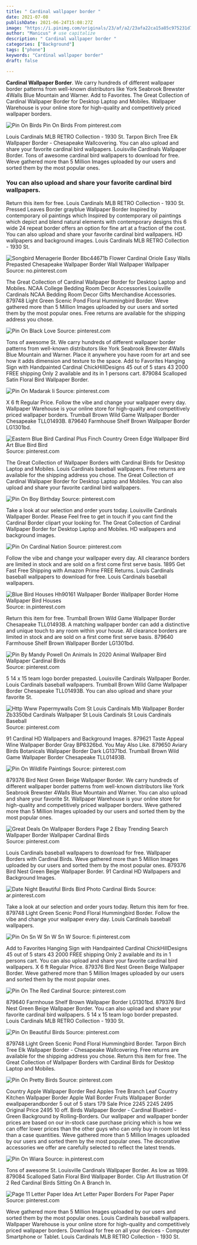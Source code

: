 ```yaml
---
title: " Cardinal wallpaper border "
date: 2021-07-08
publishDate: 2021-06-24T15:08:27Z
image: "https://i.pinimg.com/originals/23/af/a2/23afa22ca15a85c975231d71a5f9c2ec.jpg"
author: "Manicus" # use capitalize
description: " Cardinal wallpaper border "
categories: ["Background"]
tags: ["phone"]
keywords: "Cardinal wallpaper border"
draft: false

---
```



**Cardinal Wallpaper Border**. We carry hundreds of different wallpaper border patterns from well-known distributors like York Seabrook Brewster 4Walls Blue Mountain and Warner. Add to Favorites. The Great Collection of Cardinal Wallpaper Border for Desktop Laptop and Mobiles. Wallpaper Warehouse is your online store for high-quality and competitively priced wallpaper borders.

![Pin On Birds](https://i.pinimg.com/originals/1d/70/04/1d700488e51d50232e6fe08818fcac51.jpg "Pin On Birds")
Pin On Birds From pinterest.com


Louis Cardinals MLB RETRO Collection - 1930 St. Tarpon Birch Tree Elk Wallpaper Border - Chesapeake Wallcovering. You can also upload and share your favorite cardinal bird wallpapers. Louisville Cardinals Wallpaper Border. Tons of awesome cardinal bird wallpapers to download for free. Weve gathered more than 5 Million Images uploaded by our users and sorted them by the most popular ones.

### You can also upload and share your favorite cardinal bird wallpapers.

Return this item for free. Louis Cardinals MLB RETRO Collection - 1930 St. Pressed Leaves Border grayblue Wallpaper Border Inspired by contemporary oil paintings which Inspired by contemporary oil paintings which depict and blend natural elements with contemporary designs this 6 wide 24 repeat border offers an option for fine art at a fraction of the cost. You can also upload and share your favorite cardinal bird wallpapers. HD wallpapers and background images. Louis Cardinals MLB RETRO Collection - 1930 St.


![Songbird Menagerie Border Bbc44671b Flower Cardinal Oriole Easy Walls Prepasted Chesapeake Wallpaper Border Wall Wallpaper Wallpaper](https://i.pinimg.com/originals/66/35/ae/6635ae753fd61dbbc59d4dca4d6cfdee.jpg "Songbird Menagerie Border Bbc44671b Flower Cardinal Oriole Easy Walls Prepasted Chesapeake Wallpaper Border Wall Wallpaper Wallpaper")
Source: no.pinterest.com

The Great Collection of Cardinal Wallpaper Border for Desktop Laptop and Mobiles. NCAA College Bedding Room Decor Accessories Louisville Cardinals NCAA Bedding Room Decor Gifts Merchandise Accessories. 879748 Light Green Scenic Pond Floral Hummingbird Border. Weve gathered more than 5 Million Images uploaded by our users and sorted them by the most popular ones. Free returns are available for the shipping address you chose.

![Pin On Black Love](https://i.pinimg.com/originals/d7/09/04/d709048d2ecbb4b9d264f5990ba18e26.jpg "Pin On Black Love")
Source: pinterest.com

Tons of awesome St. We carry hundreds of different wallpaper border patterns from well-known distributors like York Seabrook Brewster 4Walls Blue Mountain and Warner. Place it anywhere you have room for art and see how it adds dimension and texture to the space. Add to Favorites Hanging Sign with Handpainted Cardinal ChickHillDesigns 45 out of 5 stars 43 2000 FREE shipping Only 2 available and its in 1 persons cart. 879084 Scalloped Satin Floral Bird Wallpaper Border.

![Pin On Madarak Ii](https://i.pinimg.com/originals/a5/36/e3/a536e34eb4e2e75137bca67267e8aef2.jpg "Pin On Madarak Ii")
Source: pinterest.com

X 6 ft Regular Price. Follow the vibe and change your wallpaper every day. Wallpaper Warehouse is your online store for high-quality and competitively priced wallpaper borders. Trumball Brown Wild Game Wallpaper Border Chesapeake TLL01493B. 879640 Farmhouse Shelf Brown Wallpaper Border LG1301bd.

![Eastern Blue Bird Cardinal Plus Finch Country Green Edge Wallpaper Bird Art Blue Bird Bird](https://i.pinimg.com/originals/d4/da/c3/d4dac374275694936b6e72f8de02e9a4.jpg "Eastern Blue Bird Cardinal Plus Finch Country Green Edge Wallpaper Bird Art Blue Bird Bird")
Source: pinterest.com

The Great Collection of Wallpaper Borders with Cardinal Birds for Desktop Laptop and Mobiles. Louis Cardinals baseball wallpapers. Free returns are available for the shipping address you chose. The Great Collection of Cardinal Wallpaper Border for Desktop Laptop and Mobiles. You can also upload and share your favorite cardinal bird wallpapers.

![Pin On Boy Birthday](https://i.pinimg.com/originals/1f/c8/ee/1fc8ee73246da41cc7dd7285b4e8c782.jpg "Pin On Boy Birthday")
Source: pinterest.com

Take a look at our selection and order yours today. Louisville Cardinals Wallpaper Border. Please Feel free to get in touch if you cant find the Cardinal Border clipart your looking for. The Great Collection of Cardinal Wallpaper Border for Desktop Laptop and Mobiles. HD wallpapers and background images.

![Pin On Cardinal Nation](https://i.pinimg.com/originals/70/50/46/705046d74cd8798404bcc758d413c8ef.jpg "Pin On Cardinal Nation")
Source: pinterest.com

Follow the vibe and change your wallpaper every day. All clearance borders are limited in stock and are sold on a first come first serve basis. 1895 Get Fast Free Shipping with Amazon Prime FREE Returns. Louis Cardinals baseball wallpapers to download for free. Louis Cardinals baseball wallpapers.

![Blue Bird Houses Hh90161 Wallpaper Border Wallpaper Border Home Wallpaper Bird Houses](https://i.pinimg.com/originals/e9/57/62/e9576246791083c60f3b06ddb2c6d49d.jpg "Blue Bird Houses Hh90161 Wallpaper Border Wallpaper Border Home Wallpaper Bird Houses")
Source: in.pinterest.com

Return this item for free. Trumball Brown Wild Game Wallpaper Border Chesapeake TLL01493B. A matching wallpaper border can add a distinctive and unique touch to any room within your house. All clearance borders are limited in stock and are sold on a first come first serve basis. 879640 Farmhouse Shelf Brown Wallpaper Border LG1301bd.

![Pin By Mandy Powell On Animals In 2020 Animal Wallpaper Bird Wallpaper Cardinal Birds](https://i.pinimg.com/474x/8d/1a/c9/8d1ac95b525c857c3080f951cc49fb08.jpg "Pin By Mandy Powell On Animals In 2020 Animal Wallpaper Bird Wallpaper Cardinal Birds")
Source: pinterest.com

5 14 x 15 team logo border prepasted. Louisville Cardinals Wallpaper Border. Louis Cardinals baseball wallpapers. Trumball Brown Wild Game Wallpaper Border Chesapeake TLL01493B. You can also upload and share your favorite St.

![Http Www Papermywalls Com St Louis Cardinals Mlb Wallpaper Border Zb3350bd Cardinals Wallpaper St Louis Cardinals St Louis Cardinals Baseball](https://i.pinimg.com/originals/21/9b/2d/219b2da0998af4dd67c079ae965d1e57.jpg "Http Www Papermywalls Com St Louis Cardinals Mlb Wallpaper Border Zb3350bd Cardinals Wallpaper St Louis Cardinals St Louis Cardinals Baseball")
Source: pinterest.com

91 Cardinal HD Wallpapers and Background Images. 879621 Taste Appeal Wine Wallpaper Border Gray BP8326bd. You May Also Like. 879650 Aviary Birds Botanicals Wallpaper Border Dark LG1371bd. Trumball Brown Wild Game Wallpaper Border Chesapeake TLL01493B.

![Pin On Wildlife Paintings](https://i.pinimg.com/originals/06/ff/66/06ff66079e126589a8ed94ec373138e9.jpg "Pin On Wildlife Paintings")
Source: pinterest.com

879376 Bird Nest Green Beige Wallpaper Border. We carry hundreds of different wallpaper border patterns from well-known distributors like York Seabrook Brewster 4Walls Blue Mountain and Warner. You can also upload and share your favorite St. Wallpaper Warehouse is your online store for high-quality and competitively priced wallpaper borders. Weve gathered more than 5 Million Images uploaded by our users and sorted them by the most popular ones.

![Great Deals On Wallpaper Borders Page 2 Ebay Trending Search Wallpaper Border Wallpaper Cardinal Birds](https://i.pinimg.com/originals/2c/5c/9e/2c5c9e25d747d1eeb3649736d6ec3ee6.jpg "Great Deals On Wallpaper Borders Page 2 Ebay Trending Search Wallpaper Border Wallpaper Cardinal Birds")
Source: pinterest.com

Louis Cardinals baseball wallpapers to download for free. Wallpaper Borders with Cardinal Birds. Weve gathered more than 5 Million Images uploaded by our users and sorted them by the most popular ones. 879376 Bird Nest Green Beige Wallpaper Border. 91 Cardinal HD Wallpapers and Background Images.

![Date Night Beautiful Birds Bird Photo Cardinal Birds](https://i.pinimg.com/originals/0a/16/8f/0a168fbbbacc5eefc0ff743de1cae21f.jpg "Date Night Beautiful Birds Bird Photo Cardinal Birds")
Source: ar.pinterest.com

Take a look at our selection and order yours today. Return this item for free. 879748 Light Green Scenic Pond Floral Hummingbird Border. Follow the vibe and change your wallpaper every day. Louis Cardinals baseball wallpapers.

![Pin On Sn W Sn W Sn W](https://i.pinimg.com/originals/c3/83/78/c3837813f3b9c013a271925fe471d685.jpg "Pin On Sn W Sn W Sn W")
Source: fi.pinterest.com

Add to Favorites Hanging Sign with Handpainted Cardinal ChickHillDesigns 45 out of 5 stars 43 2000 FREE shipping Only 2 available and its in 1 persons cart. You can also upload and share your favorite cardinal bird wallpapers. X 6 ft Regular Price. 879376 Bird Nest Green Beige Wallpaper Border. Weve gathered more than 5 Million Images uploaded by our users and sorted them by the most popular ones.

![Pin On The Red Cardinal](https://i.pinimg.com/originals/16/2f/83/162f83942471961efe45c14ffceb1e43.png "Pin On The Red Cardinal")
Source: pinterest.com

879640 Farmhouse Shelf Brown Wallpaper Border LG1301bd. 879376 Bird Nest Green Beige Wallpaper Border. You can also upload and share your favorite cardinal bird wallpapers. 5 14 x 15 team logo border prepasted. Louis Cardinals MLB RETRO Collection - 1930 St.

![Pin On Beautiful Birds](https://i.pinimg.com/originals/49/e1/8c/49e18c8627f14482106a2e7b5f684b2f.jpg "Pin On Beautiful Birds")
Source: pinterest.com

879748 Light Green Scenic Pond Floral Hummingbird Border. Tarpon Birch Tree Elk Wallpaper Border - Chesapeake Wallcovering. Free returns are available for the shipping address you chose. Return this item for free. The Great Collection of Wallpaper Borders with Cardinal Birds for Desktop Laptop and Mobiles.

![Pin On Pretty Birds](https://i.pinimg.com/originals/99/26/5b/99265ba57e3a7bd23208614ffbb6683e.jpg "Pin On Pretty Birds")
Source: pinterest.com

Country Apple Wallpaper Border Red Apples Tree Branch Leaf Country Kitchen Wallpaper Border Apple Wall Border Fruits Wallpaper Border ewallpaperandborder 5 out of 5 stars 179 Sale Price 2245 2245 2495 Original Price 2495 10 off. Birds Wallpaper Border - Cardinal Bluebird - Green Background by Rolling-Borders. Our wallpaper and wallpaper border prices are based on our in-stock case purchase pricing which is how we can offer lower prices than the other guys who can only buy in room lot less than a case quantities. Weve gathered more than 5 Million Images uploaded by our users and sorted them by the most popular ones. The decorative accessories we offer are carefully selected to reflect the latest trends.

![Pin On Wiara](https://i.pinimg.com/originals/45/65/d2/4565d28ae32e84d401c67b8286d50ba9.jpg "Pin On Wiara")
Source: in.pinterest.com

Tons of awesome St. Louisville Cardinals Wallpaper Border. As low as 1899. 879084 Scalloped Satin Floral Bird Wallpaper Border. Clip Art Illustration Of 2 Red Cardinal Birds Sitting On A Branch In.

![Page 11 Letter Paper Idea Art Letter Paper Borders For Paper Paper](https://i.pinimg.com/originals/23/af/a2/23afa22ca15a85c975231d71a5f9c2ec.jpg "Page 11 Letter Paper Idea Art Letter Paper Borders For Paper Paper")
Source: pinterest.com

Weve gathered more than 5 Million Images uploaded by our users and sorted them by the most popular ones. Louis Cardinals baseball wallpapers. Wallpaper Warehouse is your online store for high-quality and competitively priced wallpaper borders. Download for free on all your devices - Computer Smartphone or Tablet. Louis Cardinals MLB RETRO Collection - 1930 St.

